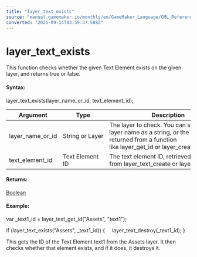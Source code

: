 ```yaml
---
title: "layer_text_exists"
source: "manual.gamemaker.io/monthly/en/GameMaker_Language/GML_Reference/Asset_Management/Rooms/Text_Functions/layer_text_exists.htm"
converted: "2025-09-14T03:59:37.588Z"
---
```


# layer\_text\_exists

This function checks whether the given Text Element exists on the given layer, and returns true or false.

#### Syntax:

layer\_text\_exists(layer\_name\_or\_id, text\_element\_id);

| Argument | Type | Description |
| --- | --- | --- |
| layer_name_or_id | String or Layer | The layer to check. You can supply the layer name as a string, or the layer ID returned from a function like layer_get_id or layer_create. |
| text_element_id | Text Element ID | The text element ID, retrieved from layer_text_create or layer_text_get_id. |

#### Returns:

[Boolean](../../../../GML_Overview/Data_Types.md)

#### Example:

var \_text1\_id = layer\_text\_get\_id("Assets", "text1");

if (layer\_text\_exists("Assets", \_text1\_id))
{
    layer\_text\_destroy(\_text1\_id);
}

This gets the ID of the Text Element text1 from the Assets layer. It then checks whether that element exists, and if it does, it destroys it.